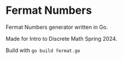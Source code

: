 # Fermat Numbers
Fermat Numbers generator written in Go.

Made for Intro to Discrete Math Spring 2024.

Build with `go build fermat.go`
